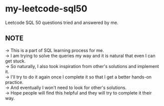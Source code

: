 # my-leetcode-sql50
Leetcode SQL 50 questions tried and answered by me.


## NOTE
-> This is a part of SQL learning process for me. <br>
-> I am trying to solve the queries my way and it is natural that even I can get stuck. <br>
-> So naturally, I also took inspiration from other's solutions and implement it. <br>
-> I'll try to do it again once I complete it so that I get a better hands-on practice. <br>
-> And eventually I won't need to look for other's solutions. <br>
-> Hope people will find this helpful and they will try to complete it their way. 
